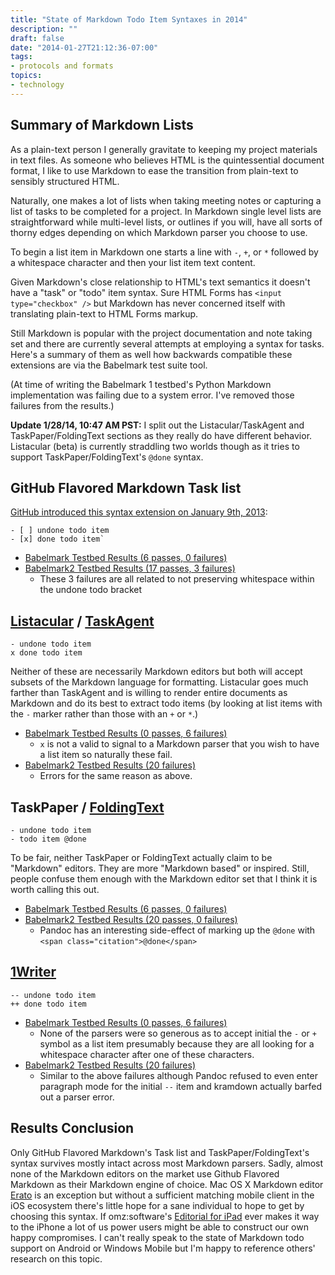 ```yaml
---
title: "State of Markdown Todo Item Syntaxes in 2014"
description: ""
draft: false
date: "2014-01-27T21:12:36-07:00"
tags:
- protocols and formats
topics: 
- technology
---
```

## Summary of Markdown Lists

As a plain-text person I generally gravitate to keeping my project materials in text files. As someone who believes HTML is the quintessential document format, I like to use Markdown to ease the transition from plain-text to sensibly structured HTML.

Naturally, one makes a lot of lists when taking meeting notes or capturing a list of tasks to be completed for a project. In Markdown single level lists are straightforward while multi-level lists, or outlines if you will, have all sorts of thorny edges depending on which Markdown parser you choose to use.

To begin a list item in Markdown one starts a line with `-`, `+`, or `*` followed by a whitespace character and then your list item text content.

Given Markdown's close relationship to HTML's text semantics it doesn't have a "task" or "todo" item syntax. Sure HTML Forms has `<input type="checkbox" />` but Markdown has never concerned itself with translating plain-text to HTML Forms markup.

Still Markdown is popular with the project documentation and note taking set and there are currently several attempts at employing a syntax for tasks. Here's a summary of them as well how backwards compatible these extensions are via the Babelmark test suite tool.

(At time of writing the Babelmark 1 testbed's Python Markdown implementation was failing due to a system error. I've removed those failures from the results.)

**Update 1/28/14, 10:47 AM PST:** I split out the Listacular/TaskAgent and TaskPaper/FoldingText sections as they really do have different behavior. Listacular (beta) is currently straddling two worlds though as it tries to support TaskPaper/FoldingText's `@done` syntax.

## GitHub Flavored Markdown Task list

[GitHub introduced this syntax extension on January 9th, 2013][ghfm-tasks]:

    - [ ] undone todo item  
    - [x] done todo item`

[ghfm-tasks]: https://github.com/blog/1375-task-lists-in-gfm-issues-pulls-comments

* [Babelmark Testbed Results (6 passes, 0 failures)][1]
* [Babelmark2 Testbed Results (17 passes, 3 failures)][1a]
    * These 3 failures are all related to not preserving whitespace within the undone todo bracket

[1]: http://michelf.ca/projects/php-markdown/dingus/babelmark/?markdown=-+%5B+%5D+undone+todo+item%0D%0A-+%5Bx%5D+done+todo+item
[1a]: http://johnmacfarlane.net/babelmark2/?text=-+%5B+%5D+undone+todo+item%0A-+%5Bx%5D+done+todo+item

## [Listacular][] / [TaskAgent][]

    - undone todo item  
    x done todo item

Neither of these are necessarily Markdown editors but both will accept subsets of the Markdown language for formatting. Listacular goes much farther than TaskAgent and is willing to render entire documents as Markdown and do its best to extract todo items (by looking at list items with the `-` marker rather than those with an `+` or `*`.)

* [Babelmark Testbed Results (0 passes, 6 failures)][2]
    * `x` is not a valid to signal to a Markdown parser that you wish to have a list item so naturally these fail.
* [Babelmark2 Testbed Results (20 failures)][2a]
    * Errors for the same reason as above.

[2]: http://michelf.ca/projects/php-markdown/dingus/babelmark/?markdown=-+undone+todo+item%0D%0Ax+done+todo+item
[2a]: http://johnmacfarlane.net/babelmark2/?text=-+undone+todo+item%0Ax+done+todo+item

## TaskPaper / [FoldingText][]
 
    - undone todo item  
    - todo item @done
 
To be fair, neither TaskPaper or FoldingText actually claim to be "Markdown" editors. They are more "Markdown based" or inspired. Still, people confuse them enough with the Markdown editor set that I think it is worth calling this out.

* [Babelmark Testbed Results (6 passes, 0 failures)][4]
* [Babelmark2 Testbed Results (20 passes, 0 failures)][4a]
    * Pandoc has an interesting side-effect of marking up the `@done` with `<span class="citation">@done</span>`

[4]: http://michelf.ca/projects/php-markdown/dingus/babelmark/?markdown=-+undone+todo+item++%0D%0A-+todo+item+%40done
[4a]: http://johnmacfarlane.net/babelmark2/?text=-+undone+todo+item++%0A-+todo+item+%40done
 
## [1Writer][]

    -- undone todo item  
    ++ done todo item

* [Babelmark Testbed Results (0 passes, 6 failures)][3]
    * None of the parsers were so generous as to accept initial the `-` or `+` symbol as a list item presumably because they are all looking for a whitespace character after one of these characters.
* [Babelmark2 Testbed Results (20 failures)][3a]
    * Similar to the above failures although Pandoc refused to even enter paragraph mode for the initial `--` item and kramdown actually barfed out a parser error.

[3]: http://michelf.ca/projects/php-markdown/dingus/babelmark/?markdown=--+undone+todo+item%0D%0A%2B%2B+done+todo+item
[3a]: http://johnmacfarlane.net/babelmark2/?text=--+undone+todo+item%0A%2B%2B+done+todo+item

## Results Conclusion

Only GitHub Flavored Markdown's Task list and TaskPaper/FoldingText's syntax survives mostly intact across most Markdown parsers. Sadly, almost none of the Markdown editors on the market use Github Flavored Markdown as their Markdown engine of choice. Mac OS X Markdown editor [Erato][] is an exception but without a sufficient matching mobile client in the iOS ecosystem there's little hope for a sane individual to hope to get by choosing this syntax. If omz:software's [Editorial for iPad][] ever makes it way to the iPhone a lot of us power users might be able to construct our own happy compromises. I can't really speak to the state of Markdown todo support on Android or Windows Mobile but I'm happy to reference others' research on this topic.

[1Writer]: http://1writerapp.com
[Editorial for iPad]: http://omz-software.com/editorial/
[Erato]: http://9muses.se/erato/
[FoldingText]: http://support.foldingtext.com/kb/frequently-asked-questions/how-does-foldingtext-relate-to-markdown
[Listacular]: http://www.bloomingsoft.com/listacular/
[TaskAgent]: http://taskagentapp.com
